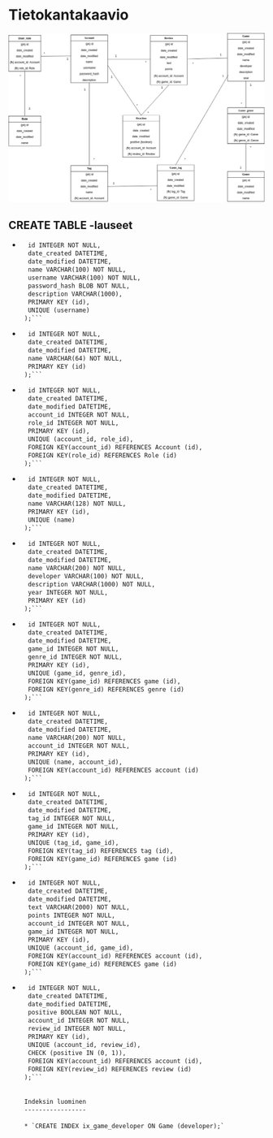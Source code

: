 Tietokantakaavio
================

![Tietokantakaavio joka näyttää luokkien yhteydet ja lukumäärärajoitteet](/documentation/images/Tietokantakaavio.png "Tietokantakaavio")





CREATE TABLE -lauseet
---------------------

* ```CREATE TABLE Account (
	id INTEGER NOT NULL, 
	date_created DATETIME, 
	date_modified DATETIME, 
	name VARCHAR(100) NOT NULL, 
	username VARCHAR(100) NOT NULL, 
	password_hash BLOB NOT NULL, 
	description VARCHAR(1000), 
	PRIMARY KEY (id), 
	UNIQUE (username)
   );```

* ```CREATE TABLE Role (
	id INTEGER NOT NULL, 
	date_created DATETIME, 
	date_modified DATETIME, 
	name VARCHAR(64) NOT NULL, 
	PRIMARY KEY (id)
   );``` 

* ```CREATE TABLE User_role (
	id INTEGER NOT NULL, 
	date_created DATETIME, 
	date_modified DATETIME, 
	account_id INTEGER NOT NULL, 
	role_id INTEGER NOT NULL, 
	PRIMARY KEY (id), 
	UNIQUE (account_id, role_id), 
	FOREIGN KEY(account_id) REFERENCES Account (id), 
	FOREIGN KEY(role_id) REFERENCES Role (id)
   );```

* ```CREATE TABLE Genre (
	id INTEGER NOT NULL, 
	date_created DATETIME, 
	date_modified DATETIME, 
	name VARCHAR(128) NOT NULL, 
	PRIMARY KEY (id), 
	UNIQUE (name)
   );```

* ```CREATE TABLE Game (
	id INTEGER NOT NULL, 
	date_created DATETIME, 
	date_modified DATETIME, 
	name VARCHAR(200) NOT NULL, 
	developer VARCHAR(100) NOT NULL, 
	description VARCHAR(1000) NOT NULL, 
	year INTEGER NOT NULL, 
	PRIMARY KEY (id)
   );```

* ```CREATE TABLE Game_genre (
	id INTEGER NOT NULL, 
	date_created DATETIME, 
	date_modified DATETIME, 
	game_id INTEGER NOT NULL, 
	genre_id INTEGER NOT NULL, 
	PRIMARY KEY (id), 
	UNIQUE (game_id, genre_id), 
	FOREIGN KEY(game_id) REFERENCES game (id), 
	FOREIGN KEY(genre_id) REFERENCES genre (id)
   );```

* ```CREATE TABLE tag (
	id INTEGER NOT NULL, 
	date_created DATETIME, 
	date_modified DATETIME, 
	name VARCHAR(200) NOT NULL, 
	account_id INTEGER NOT NULL, 
	PRIMARY KEY (id), 
	UNIQUE (name, account_id), 
	FOREIGN KEY(account_id) REFERENCES account (id)
   );```

* ```CREATE TABLE game_tag (
	id INTEGER NOT NULL, 
	date_created DATETIME, 
	date_modified DATETIME, 
	tag_id INTEGER NOT NULL, 
	game_id INTEGER NOT NULL, 
	PRIMARY KEY (id), 
	UNIQUE (tag_id, game_id), 
	FOREIGN KEY(tag_id) REFERENCES tag (id), 
	FOREIGN KEY(game_id) REFERENCES game (id)
   );```

* ```CREATE TABLE review (
	id INTEGER NOT NULL, 
	date_created DATETIME, 
	date_modified DATETIME, 
	text VARCHAR(2000) NOT NULL, 
	points INTEGER NOT NULL, 
	account_id INTEGER NOT NULL, 
	game_id INTEGER NOT NULL, 
	PRIMARY KEY (id), 
	UNIQUE (account_id, game_id), 
	FOREIGN KEY(account_id) REFERENCES account (id), 
	FOREIGN KEY(game_id) REFERENCES game (id)
   );```

* ```CREATE TABLE reaction (
	id INTEGER NOT NULL, 
	date_created DATETIME, 
	date_modified DATETIME, 
	positive BOOLEAN NOT NULL, 
	account_id INTEGER NOT NULL, 
	review_id INTEGER NOT NULL, 
	PRIMARY KEY (id), 
	UNIQUE (account_id, review_id), 
	CHECK (positive IN (0, 1)), 
	FOREIGN KEY(account_id) REFERENCES account (id), 
	FOREIGN KEY(review_id) REFERENCES review (id)
   );```


   Indeksin luominen
   -----------------

   * `CREATE INDEX ix_game_developer ON Game (developer);`